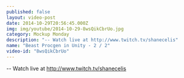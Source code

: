 ```yaml
---
published: false
layout: video-post
date: 2014-10-29T20:56:45.000Z
img: img/youtube/2014-10-29-8wsQikCbrUo.jpg
category: Mockup Monday
description: "-- Watch live at http://www.twitch.tv/shanecelis"
name: "Beast Procgen in Unity - 2 / 2"
video-id: "8wsQikCbrUo"
---
```

-- Watch live at http://www.twitch.tv/shanecelis
